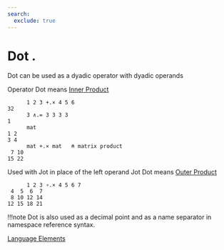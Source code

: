 ```yaml
---
search:
  exclude: true
---
```

<h1 class="heading"><span class="name">Dot</span> <span class="command">.</span></h1>
Dot can be used as a dyadic operator with dyadic operands

Operator Dot means
[Inner Product](../primitive-operators/inner-product.md)

```apl
      1 2 3 +.× 4 5 6
32
      3 ∧.= 3 3 3 3
1
      mat
1 2
3 4
      mat +.× mat   ⍝ matrix product
 7 10
15 22
```

Used with Jot in place of the left operand Jot Dot means
[Outer Product](../primitive-operators/outer-product.md)
```apl
      1 2 3 ∘.× 4 5 6 7
 4  5  6  7
 8 10 12 14
12 15 18 21

```

!!!note
    Dot is also used as a decimal point and as a name separator in namespace reference syntax.

[Language Elements](language-elements.md)



